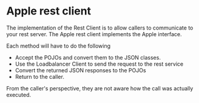 # Apple rest client

The implementation of the Rest Client 
is to allow callers to communicate to your rest server. 
The Apple rest client implements the Apple interface.

Each method will have to do the following

* Accept the POJOs and convert them to the JSON classes.
* Use the Loadbalancer Client to send the request to the rest service
* Convert the returned JSON responses to the POJOs
* Return to the caller.

From the caller's perspective, they are not aware how the call was actually executed.
